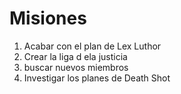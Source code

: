 # Misiones

1. Acabar con el plan de Lex Luthor
2. Crear la liga d ela justicia
3. buscar nuevos miembros
4. Investigar los planes de Death Shot